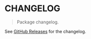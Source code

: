 # CHANGELOG

> Package changelog.

See [GitHub Releases](https://github.com/stdlib-js/stats-base-nanvariancech/releases) for the changelog.